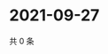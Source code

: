 # 2021-09-27

共 0 条

<!-- BEGIN WEIBO -->
<!-- 最后更新时间 Mon Sep 27 2021 11:08:41 GMT+0800 (China Standard Time) -->

<!-- END WEIBO -->

